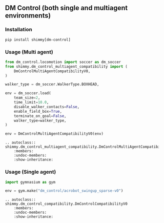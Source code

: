 ## DM Control (both single and multiagent environments)

### Installation
```
pip install shimmy[dm-control]
```

### Usage (Multi agent)
```python
from dm_control.locomotion import soccer as dm_soccer
from shimmy.dm_control_multiagent_compatibility import (
    DmControlMultiAgentCompatibilityV0,
)

walker_type = dm_soccer.WalkerType.BOXHEAD,

env = dm_soccer.load(
    team_size=2,
    time_limit=10.0,
    disable_walker_contacts=False,
    enable_field_box=True,
    terminate_on_goal=False,
    walker_type=walker_type,
)

env = DmControlMultiAgentCompatibilityV0(env)
```

```{eval-rst}
.. autoclass:: shimmy.dm_control_multiagent_compatibility.DmControlMultiAgentCompatibilityV0
    :members:
    :undoc-members:
    :show-inheritance:
```

### Usage (Single agent)
```python
import gymnasium as gym

env = gym.make("dm_control/acrobot_swingup_sparse-v0")
```

```{eval-rst}
.. autoclass:: shimmy.dm_control_compatibility.DmControlCompatibilityV0
    :members:
    :undoc-members:
    :show-inheritance:
```